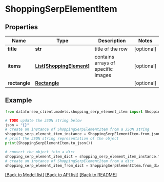 # ShoppingSerpElementItem


## Properties

Name | Type | Description | Notes
------------ | ------------- | ------------- | -------------
**title** | **str** | title of the row | [optional] 
**items** | [**List[ShoppingElement]**](ShoppingElement.md) | contains arrays of specific images | [optional] 
**rectangle** | [**Rectangle**](Rectangle.md) |  | [optional] 

## Example

```python
from dataforseo_client.models.shopping_serp_element_item import ShoppingSerpElementItem

# TODO update the JSON string below
json = "{}"
# create an instance of ShoppingSerpElementItem from a JSON string
shopping_serp_element_item_instance = ShoppingSerpElementItem.from_json(json)
# print the JSON string representation of the object
print(ShoppingSerpElementItem.to_json())

# convert the object into a dict
shopping_serp_element_item_dict = shopping_serp_element_item_instance.to_dict()
# create an instance of ShoppingSerpElementItem from a dict
shopping_serp_element_item_from_dict = ShoppingSerpElementItem.from_dict(shopping_serp_element_item_dict)
```
[[Back to Model list]](../README.md#documentation-for-models) [[Back to API list]](../README.md#documentation-for-api-endpoints) [[Back to README]](../README.md)


